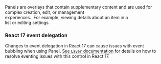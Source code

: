 Panels are overlays that contain supplementary content and are used for complex creation, edit, or management experiences.  For example, viewing details about an item in a list or editing settings.

### React 17 event delegation

Changes to event delegation in React 17 can cause issues with event bubbling when using Panel. [See `Layer` documentation](#/controls/web/layer) for details on how to resolve eventing issues with this control in React 17.
